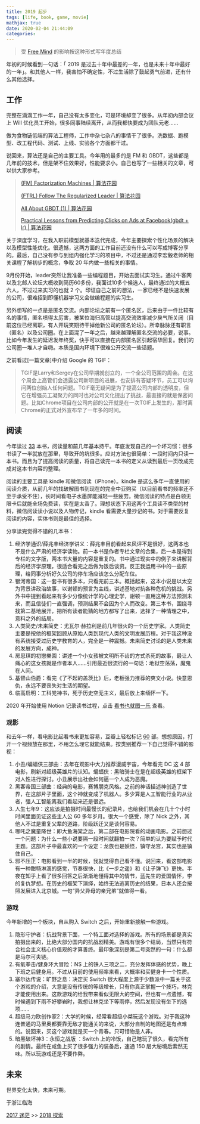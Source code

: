 ```yaml
---
title: 2019 起步
tags: [life, book, game, movie]
mathjax: true
date: 2020-02-04 21:44:09
categories:
---
```



> 受 [Free Mind](http://freemind.pluskid.org/
) 的影响按这种形式写年度总结

年初的时候看到一句话：「 2019 是过去十年中最差的一年，也是未来十年中最好的一年」。和其他人一样，我害怕不确定性，不过生活除了鼓起勇气前进，还有什么其他选择。

## 工作

完整在滴滴工作一年，自己没有太多变化，可是环境却变了很多。从年初内部会议上 Will 优化员工开始，很多同事陆续离开，从而我都快要成为团队元老……

做为食物链低端的算法工程师，工作中杂七杂八的事情干了很多。洗数据、跑模型、改工程代码、测试、上线、实验各个方面都干过。

说回来，算法还是自己的主要工具。今年用的最多的是 FM 和 GBDT，这些都是几年前的技术，但是架不住效果好，性能要求小。自己也写了一些相关的文章，可以供大家参考。

> [(FM) Factorization Machines | 算法花园](https://xiang578.com/post/fm.html)
> 
> [(FTRL) Follow The Regularized Leader | 算法花园](https://xiang578.com/post/ftrl.html)
> 
> [All About GBDT (1) | 算法花园](https://xiang578.com/post/gbdt.html)
> 
> [Practical Lessons from Predicting Clicks on Ads at Facebook(gbdt + lr) | 算法花园](https://xiang578.com/post/gbdt_lr.html)

关于深度学习，在我入职前模型就基本迭代完成，今年主要探索个性化场景的解决以及模型性能优化。很遗憾，这两方面的工作目前还没有什么可以写成博客分享的。最后，自己没有参与到组内强化学习的项目中，不过还是通过李宏毅老师的相关课程了解初步的概念，争取 20 年内做一些相关的事情。

9月份开始，leader突然让我准备一些编程题目，开始去面试实习生。通过牛客网以及北邮人论坛大概收到简历60多份，我面试10多个候选人，最终通过的大概五六人，不过过来实习的也就 2 个。印证自己之前的想法，一家已经不是快速发展的公司，很难招到即懂机器学习又会做编程题的实习生。

另外想写的一点是是匿名交流。内部论坛之前有一个匿名区，后来由于一件比较有名的事情，匿名喷得太厉害，被某位海归高管以提高交流效率减少戾气所关闭（目前这位已经离职，有人开玩笑期待干掉他新公司的匿名论坛）。所幸脉脉还有职言（匿名）以及公司圈。在上面混了一年之后，越来越理解匿名交流的必要，说事。比如今年发生的延迟发年终奖，快手可以直接在内部匿名区引起宿华回复。我们的公司圈一堆人才自嗨。本质是国内环境下很难公开交流一些话题。

之前看过[一篇文章]中介绍 Google 的 TGIF：

> TGIF是Larry和Sergey在公司早期就创立的，一个全公司范围的周会。在这个周会上高管们会透露公司新项目的进展，也安排有答疑环节，员工可以询问两位创始人任何问题。TGIF毫无疑问是为了提高公司内部的透明度，但它在增强员工凝聚力的同时也对公司文化提出了挑战，最直接的就是保密问题。比如Chrome项目在公司内部的公开就是在一次TGIF上发生的，那时离Chrome的正式对外宣布早了一年多的时间。

## 阅读

今年读过 [33](https://book.douban.com/people/xiang578/collect?sort=time&tags_sort=count&filter=all&tag=2019&mode=grid) 本书，阅读量和前几年基本持平。年底发现自己的一个坏习惯：很多书读了一半就放在那里，导致开的坑很多。应对方法也很简单：一段时间内只读一本书。而且为了提高阅读的质量，将自己读完一本书的定义从读到最后一页改成完成对这本书内容的整理。

阅读的主要工具是 kindle 和微信阅读（iPhone）。kindle 是这么多年一直使用的阅读介质，从前几年的找破解图书到现在的完全中亚购买（以目前看书的频率还不至于承受不住），长时间看电子水墨屏能减轻一些疲劳。微信阅读的特点是白领无限卡后就能全场免费读，实在是太香了。理想状态下用这两个工具读不类型的材料，微信阅读读小说以及人物传记，kindle 看需要大量抄记的书。对于需要反复阅读的内容，实体书则是最佳的选择。

分享读完觉得不错的几本书：

1. 经济学通识/薛兆丰经济学讲义：薛兆丰目前看起来风评不是很好，这两本也不是什么严肃的经济学读物。前一本书是作者专栏文章的合集，后一本是得到专栏的文字版，两本书大量的内容是重复的。书中通过现实中的例子来讲解背后的经济学原理，很适合看完之后做为饭后谈资。反正我运用书中的一些原理，给同事分析好久公司的停车场应该怎么分配车位。
2. 银河帝国：这一套书有很多本，只看完前三本。概括起来，这本小说是以太空为背景讲政治故事，以谢顿的预言为主线，讲述基地对抗各种危机的挑战。另外书中提到看起来有多少分像统计学的心理史学，谢顿一直用这种方法预测未来，而且信徒们一直强调，预测结果不会因为个人而改变。第三本书，围绕寻找第二基地展开，把所有读者能猜的地方都写了出来，选择了一种情理之中，意料之外的结局。
3. 人类简史/未来简史：尤瓦尔·赫拉利是前几年很火的一个历史学家。人类简史主要是按他的框架回顾从原始人类到现代人类的文明发展历程。对于我这种没有系统接受过历史学教育的人，完全是一种震撼。未来简史讨论的是人类未来的发展方向，成神。
4. 房思琪的初戀樂園：讲述一个小女孩被文明所不齿的方式杀死的故事，最让人痛心的这女孩就是作者本人……引用最近很流行的一句话：地狱空荡荡，魔鬼在人间。
5. 基督山伯爵：看完《了不起的盖茨比》后，老板强力推荐的爽文小说。快意恩仇，永远不要丧失对生活的期望。
6. 临高启明：工科党神书，死于历史空无主义，最后放上来缅怀一下。

2020 年开始使用 Notion 记录读书过程，点击 [看书也就图一乐](https://www.notion.so/ryanx/4666b7440155430880b9c9787adde5ab?v=39111f7ebd5e4be6a28d7ef712c4aebb) 查看。

### 观影

和去年一样，看电影比起看书来更加容易，豆瓣上轻松标记 [60](https://movie.douban.com/people/xiang578/collect?sort=time&tags_sort=count&filter=all&tag=2018&mode=grid) 部。想想原因，打开一个视频放在那里，不用怎么理它就能结束。按类别推荐一下自己觉得不错的影视：

1. 小丑/蝙蝠侠三部曲：去年在观影中大力推荐漫威宇宙，今年看完 DC 这 4 部电影，刷新对超级英雄片的认知。蝙蝠侠：黑暗骑士在是在超级英雄的框架下对人性进行探讨。小丑展示出社会如何逼一个人成为恶魔。
2. 黑客帝国三部曲：经典的电影，赛博朋克风格。之前的神话描述神创造了世界，在这部片子里面，这个神就变成了机器人。多少算是人工智能行业的从业者，强人工智能离我们看起来还是很远。
3. 人生七年9：这应该是拍摄时间最慢长的纪录片，也给我们机会在几十个小时时间里面见证这些主人公 60 多年岁月。很大一个感受，除了 Nick 之外，其他人不过是重复父辈的道路，阶级跃迁又是谈何容易。
4. 哪吒之魔童降世：即大鱼海棠之后，第二部在电影院看的动画电影。之前想过一个问题：为什么一些小说要隔一段时间就翻拍一次？简单的认为要赋予时代主题。这部片子中最喜欢的一个设定：龙族也是妖怪，镇守龙宫，其实也是镇住自己。
5. 邪不压正：电影看到一半的时候，我就觉得自己看不懂。说回来，看这部电影有一种酣畅淋漓的感觉，节奏很快，比《一步之遥》和《让子弹飞》更快。半夜在知乎上看了很多回答之后渐渐地懂得其中的情节，蓝先生的爱国情怀，李的复仇梦想。在历史的框架下演绎，始终无法逃离历史的结果，日本人还会按照发展进入北京城。一句“异父异母的亲兄弟”就值得一看。

### 游戏

今年新增的一个板块，自从购入 Switch 之后，开始重新接触一些游戏。

1. 隐形守护者：抗战背景下面，一个特工面对选择的游戏。所有的场景都是真实拍摄出来的，比绝大部分国内的抗战剧精美。游戏有很多个结局，当然只有符合社会主义核心价值观的才算善终。最印象深刻是第二号突然的一句：什么都是马尔可夫链。
2. 有氧拳击/健身环大冒险：NS 上的铁人三项之二，充分发挥体感的优势，晚上下班之后健身用。不过从目前的使用频率来看，大概率和买健身卡一个性质。
3. 塞尔达传说：旷野之息：决定买 Switch 很大程度上源于少数派中一篇关于这个游戏的介绍，大意是没有传统的等级增长，只有你真正掌握一个技巧，林克才能使用出来。这款游戏的给我带来看似无限大的空间，但也有一点遗憾，有时候遇到下雨不好攀岩时，我想让林克坐下等雨停，然后发现没有坐下的选项……
4. 超级马力欧创作家2：大学的时候，经常看超级小桀玩这个游戏。对于我这种连普通的马里奥都要靠无敌才能通关的来说，大部分自制的地图还是有点难的。说回来，买这个游戏就是买一个青春。只可惜物是人非。
5. 暗黑破坏神3：永恒之战版 ：Switch 上的冷饭，自己瞎玩了很久，看完所有的剧情。最终在咸鱼上买了很多强力的装备后，速通 150 层大秘境后索然无味。所以玩游戏还是不要作弊。

## 未来

世界变化太快，未来可期。

于浙江临海

[2017 迷茫](https://xiang578.com/post/2017.html) \>\> [2018 探索](https://xiang578.com/post/2018.html)